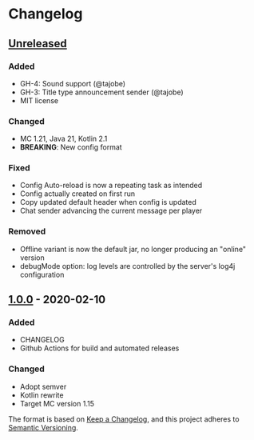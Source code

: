 # Changelog

## [Unreleased]
### Added
- GH-4: Sound support (@tajobe)
- GH-3: Title type announcement sender (@tajobe)
- MIT license

### Changed
- MC 1.21, Java 21, Kotlin 2.1
- **BREAKING**: New config format

### Fixed
- Config Auto-reload is now a repeating task as intended
- Config actually created on first run
- Copy updated default header when config is updated
- Chat sender advancing the current message per player

### Removed
- Offline variant is now the default jar, no longer producing an "online" version
- debugMode option: log levels are controlled by the server's log4j configuration

## [1.0.0] - 2020-02-10
### Added
- CHANGELOG
- Github Actions for build and automated releases

### Changed
- Adopt semver
- Kotlin rewrite
- Target MC version 1.15

The format is based on [Keep a Changelog](https://keepachangelog.com/en/1.0.0/),
and this project adheres to [Semantic Versioning](https://semver.org/spec/v2.0.0.html).

[Unreleased]: https://github.com/SimpleMC/SimpleAnnounce/compare/release-1.0.0...HEAD
[1.0.0]: https://github.com/SimpleMC/SimpleAnnounce/releases/tag/release-1.0.0
